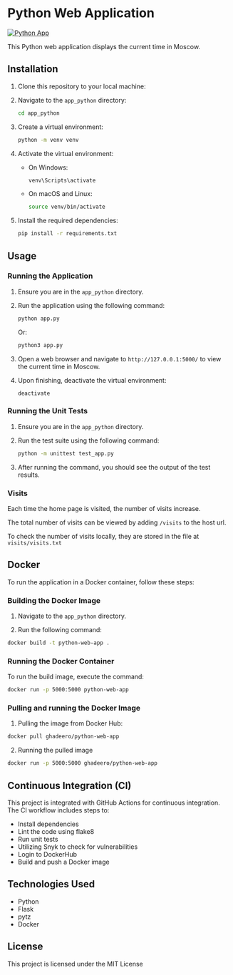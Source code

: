# Python Web Application

[![Python App](https://github.com/g-akleh/S24-core-course-labs/actions/workflows/python.yaml/badge.svg)](https://github.com/g-akleh/S24-core-course-labs/actions/workflows/python.yaml)

This Python web application displays the current time in Moscow.

## Installation

1. Clone this repository to your local machine:

2. Navigate to the `app_python` directory:

   ```bash
   cd app_python
   ```

3. Create a virtual environment:

   ```bash
   python -m venv venv
   ```

4. Activate the virtual environment:

   - On Windows:

     ```bash
     venv\Scripts\activate
     ```

   - On macOS and Linux:

     ```bash
     source venv/bin/activate
     ```

5. Install the required dependencies:

   ```bash
   pip install -r requirements.txt
   ```

## Usage

### Running the Application

1. Ensure you are in the `app_python` directory.

2. Run the application using the following command:

   ```bash
   python app.py
   ```

   Or:

   ```bash
   python3 app.py
   ```

3. Open a web browser and navigate to `http://127.0.0.1:5000/` to view the current time in Moscow.

4. Upon finishing, deactivate the virtual environment:
   ```
   deactivate
   ```

### Running the Unit Tests

1. Ensure you are in the `app_python` directory.

2. Run the test suite using the following command:

   ```bash
   python -m unittest test_app.py
   ```

3. After running the command, you should see the output of the test results.

### Visits

Each time the home page is visited, the number of visits increase.

The total number of visits can be viewed by adding `/visits` to the host url.

To check the number of visits locally, they are stored in the file at `visits/visits.txt`

## Docker

To run the application in a Docker container, follow these steps:

### Building the Docker Image

1. Navigate to the `app_python` directory.

2. Run the following command:

```bash
docker build -t python-web-app .
```

### Running the Docker Container
To run the build image, execute the command:
```bash
docker run -p 5000:5000 python-web-app
```
### Pulling and running the Docker Image

1. Pulling the image from Docker Hub:

```bash
docker pull ghadeero/python-web-app
```

2. Running the pulled image

```bash
docker run -p 5000:5000 ghadeero/python-web-app
```


## Continuous Integration (CI)
This project is integrated with GitHub Actions for continuous integration. The CI workflow includes steps to:
- Install dependencies
- Lint the code using flake8
- Run unit tests
- Utilizing Snyk to check for vulnerabilities
- Login to DockerHub
- Build and push a Docker image

## Technologies Used

- Python
- Flask
- pytz
- Docker

## License
This project is licensed under the MIT License